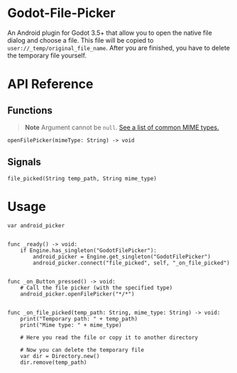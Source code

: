 # Godot-File-Picker

An Android plugin for Godot 3.5+ that allow you to open the native file dialog and choose a file. This file will be copied to `user://_temp/original_file_name`. After you are finished, you have to delete the temporary file yourself.

# API Reference

## Functions
> **Note**
> Argument cannot be `null`. [See a list of common MIME types.](https://developer.mozilla.org/en-US/docs/Web/HTTP/Basics_of_HTTP/MIME_types/Common_types)
```gdscript
openFilePicker(mimeType: String) -> void
```
## Signals
```gdscript
file_picked(String temp_path, String mime_type)
```


# Usage
```gdscript
var android_picker


func _ready() -> void:
    if Engine.has_singleton("GodotFilePicker"):
        android_picker = Engine.get_singleton("GodotFilePicker")
        android_picker.connect("file_picked", self, "_on_file_picked")


func _on_Button_pressed() -> void:
    # Call the file picker (with the specified type)
    android_picker.openFilePicker("*/*")


func _on_file_picked(temp_path: String, mime_type: String) -> void:
    print("Temporary path: " + temp_path)
    print("Mime type: " + mime_type)

    # Here you read the file or copy it to another directory

    # Now you can delete the temporary file
    var dir = Directory.new()
    dir.remove(temp_path)
```

